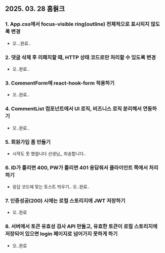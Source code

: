 ## 2025. 03. 28 홈웕크

### 1. App.css에서 focus-visible ring(outline) 전체적으로 표시되지 않도록 변경 
- 오...완료..

### 2. 댓글 삭제 후 리패치할 때, HTTP 상태 코드로만 처리할 수 있도록 변경 
- 오..완료..

### 3. CommentForm에 react-hook-form 적용하기
- 오..완료..

### 4. CommentList 컴포넌트에서 UI 로직, 비즈니스 로직 분리해서 연동하기
- 오..완료..

### 5. 회원가입 폼 만들기
- 시작도 못 했쉅니다 선생님,, 죄송합니다..

### 6. ID가 틀리면 400, PW가 틀리면 401 응답줘서 클라이언트 쪽에서 처리하기
- 응답 코드에 맞는 토스트 띄우기.. 오..완료..

### 7. 인증성공(200) 시에는 로컬 스토리지에 JWT 저장하기
- 오..완료

### 8. 서버에서 토큰 유효성 검사 API 만들고, 유효한 토큰이 로컬 스토리지에 저장되어 있으면 login 페이지로 넘어가지 못하게 하기
- 오..완료